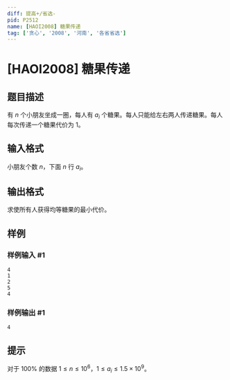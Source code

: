 ```yaml
---
diff: 提高+/省选-
pid: P2512
name: [HAOI2008] 糖果传递
tag: ['贪心', '2008', '河南', '各省省选']
---
```

# [HAOI2008] 糖果传递
## 题目描述

有 $n$ 个小朋友坐成一圈，每人有 $a_i$ 个糖果。每人只能给左右两人传递糖果。每人每次传递一个糖果代价为 $1$。

## 输入格式

小朋友个数 $n$，下面 $n$ 行 $a_i$。

## 输出格式

求使所有人获得均等糖果的最小代价。

## 样例

### 样例输入 #1
```
4
1
2
5
4
```
### 样例输出 #1
```
4
```
## 提示

对于 $100\%$ 的数据 $1 \leq n\le 10^6$，$1 \leq a _ i \leq 1.5 \times 10 ^ 9$。

